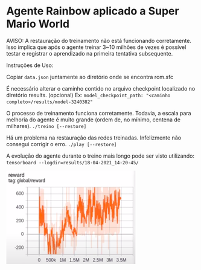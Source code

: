 # Agente Rainbow aplicado a Super Mario World

AVISO: A restauração do treinamento não está funcionando corretamente. Isso implica que após o agente treinar 3~10 milhões de vezes é possível testar e registrar o aprendizado na primeira tentativa subsequente. 

Instruções de Uso: 
 
Copiar `data.json` juntamente ao diretório onde se encontra rom.sfc

É necessário alterar o caminho contido no arquivo checkpoint localizado no diretório results. (opcional)
Ex: `model_checkpoint_path: "<caminho completo>/results/model-3240382"`

O processo de treinamento funciona corretamente. Todavia, a escala para melhoria do agente é muito grande (ordem de, no mínimo, centena de milhares). 
`./treino [--restore]`

Há um problema na restauração das redes treinadas. Infelizmente não consegui corrigir o erro.
`./play [--restore]`

A evolução do agente durante o treino mais longo pode ser visto utilizando:
`tensorboard --logdir=results/18-04-2021_14-20-45/`


![Aprendizado ao longo do tempo](aprendizado.png "Rainbow")
